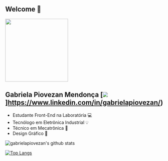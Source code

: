 ## Welcome :speech_balloon:

<img width="200px" src="https://media.giphy.com/media/bcKmIWkUMCjVm/giphy.gif" />

## Gabriela Piovezan Mendonça [<img src="https://img.icons8.com/plasticine/40/000000/linkedin.png"/>]https://www.linkedin.com/in/gabrielapiovezan/)

- Estudante Front-End na Laboratória 💻
- Tecnólogo em Eletrônica Industrial :bulb:
- Técnico em Mecatrônica 🤖
- Design Gráfico 🎨

![gabrielapiovezan's github stats](https://github-readme-stats.vercel.app/api?username=GabrielaPiovezan&show_icons=true&theme=synthwave)

[![Top Langs](https://github-readme-stats.vercel.app/api/top-langs/?username=gabrielapiovezan&layout=compact)](https://github.com/anuraghazra/github-readme-stats)



<!--
**gabrielapiovezan/GabrielaPiovezan** is a ✨ _special_ ✨ repository because its `README.md` (this file) appears on your GitHub profile.

Here are some ideas to get you started:

- 🔭 I’m currently working on ...
- 🌱 I’m currently learning ...
- 👯 I’m looking to collaborate on ...
- 🤔 I’m looking for help with ...
- 💬 Ask me about ...
- 📫 How to reach me: ...
- 😄 Pronouns: ...
- ⚡ Fun fact: ...
-->
